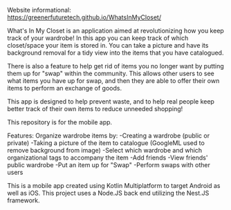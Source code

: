 Website informational: https://greenerfuturetech.github.io/WhatsInMyCloset/

What's In My Closet is an application aimed at revolutionizing how you keep track of your wardrobe!
In this app you can keep track of which closet/space your item is stored in. You can take a picture
and have its background removal for a tidy view into the items that you have catalogued. 

There is also a feature to help get rid of items you no longer want by putting them up for "swap" within the community.
This allows other users to see what items you have up for swap, and then they are able to offer their own items to perform
an exchange of goods. 

This app is designed to help prevent waste, and to help real people keep better track of their own items
to reduce unneeded shopping!

This repository is for the mobile app.

Features:
Organize wardrobe items by:
-Creating a wardrobe (public or private)
-Taking a picture of the item to catalogue (GoogleML used to remove background from image)
-Select which wardrobe and which organizational tags to accompany the item
-Add friends
-View friends' public wardrobe
-Put an item up for "Swap"
-Perform swaps with other users

This is a mobile app created using Kotlin Multiplatform to target Android as well as iOS.
This project uses a Node.JS back end utilizing the Nest.JS framework.


